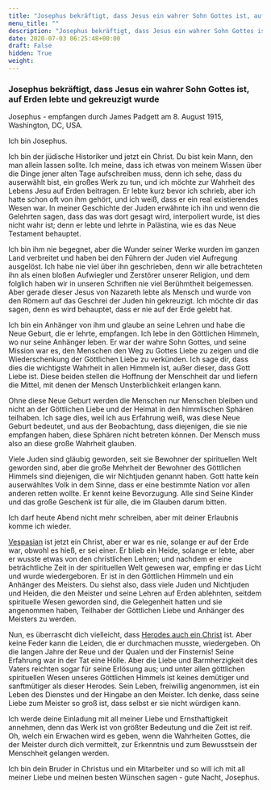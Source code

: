 ```yaml
---
title: "Josephus bekräftigt, dass Jesus ein wahrer Sohn Gottes ist, auf Erden lebte und gekreuzigt wurde"
menu_title: ""
description: "Josephus bekräftigt, dass Jesus ein wahrer Sohn Gottes ist, auf Erden lebte und gekreuzigt wurde"
date: 2020-07-03 06:25:48+00:00
draft: False
hidden: True
weight:
---
```

### Josephus bekräftigt, dass Jesus ein wahrer Sohn Gottes ist, auf Erden lebte und gekreuzigt wurde

Josephus - empfangen durch James Padgett am 8. August 1915, Washington, DC, USA.

Ich bin Josephus.

Ich bin der jüdische Historiker und jetzt ein Christ. Du bist kein Mann, den man allein lassen sollte. Ich meine, dass ich etwas von meinem Wissen über die Dinge jener alten Tage aufschreiben muss, denn ich sehe, dass du auserwählt bist, ein großes Werk zu tun, und ich möchte zur Wahrheit des Lebens Jesu auf Erden beitragen. Er lebte kurz bevor ich schrieb, aber ich hatte schon oft von ihm gehört, und ich weiß, dass er ein real existierendes Wesen war. In meiner Geschichte der Juden erwähnte ich ihn und wenn die Gelehrten sagen, dass das was dort gesagt wird, interpoliert wurde, ist dies nicht wahr ist; denn er lebte und lehrte in Palästina, wie es das Neue Testament behauptet.

Ich bin ihm nie begegnet, aber die Wunder seiner Werke wurden im ganzen Land verbreitet und haben bei den Führern der Juden viel Aufregung ausgelöst. Ich habe nie viel über ihn geschrieben, denn wir alle betrachteten ihn als einen bloßen Aufwiegler und Zerstörer unserer Religion, und dem folglich haben wir in unseren Schriften nie viel Berühmtheit beigemessen. Aber gerade dieser Jesus von Nazareth lebte als Mensch und wurde von den Römern auf das Geschrei der Juden hin gekreuzigt. Ich möchte dir das sagen, denn es wird behauptet, dass er nie auf der Erde gelebt hat.

Ich bin ein Anhänger von ihm und glaube an seine Lehren und habe die Neue Geburt, die er lehrte, empfangen. Ich lebe in den Göttlichen Himmeln, wo nur seine Anhänger leben. Er war der wahre Sohn Gottes, und seine Mission war es, den Menschen den Weg zu Gottes Liebe zu zeigen und die Wiederschenkung der Göttlichen Liebe zu verkünden. Ich sage dir, dass dies die wichtigste Wahrheit in allen Himmeln ist, außer dieser, dass Gott Liebe ist. Diese beiden stellen die Hoffnung der Menschheit dar und liefern die Mittel, mit denen der Mensch Unsterblichkeit erlangen kann.

Ohne diese Neue Geburt werden die Menschen nur Menschen bleiben und nicht an der Göttlichen Liebe und der Heimat in den himmlischen Sphären teilhaben. Ich sage dies, weil ich aus Erfahrung weiß, was diese Neue Geburt bedeutet, und aus der Beobachtung, dass diejenigen, die sie nie empfangen haben, diese Sphären nicht betreten können. Der Mensch muss also an diese große Wahrheit glauben.

Viele Juden sind gläubig geworden, seit sie Bewohner der spirituellen Welt geworden sind, aber die große Mehrheit der Bewohner des Göttlichen Himmels sind diejenigen, die wir Nichtjuden genannt haben. Gott hatte kein auserwähltes Volk in dem Sinne, dass er eine bestimmte Nation vor allen anderen retten wollte. Er kennt keine Bevorzugung. Alle sind Seine Kinder und das große Geschenk ist für alle, die im Glauben darum bitten.

Ich darf heute Abend nicht mehr schreiben, aber mit deiner Erlaubnis komme ich wieder.

[Vespasian](/padgett-botschaften/padgett-botschaften-in-reihenfolge-des-datums/padgett-botschaften-1915-januar-august/vespasian-roemischer-kaiser-berichtet-ueber-seine-erfahrungen-warum-er-englisch-lernte-jep-vespasian-22-juli-1915/) ist jetzt ein Christ, aber er war es nie, solange er auf der Erde war, obwohl es hieß, er sei einer. Er blieb ein Heide, solange er lebte, aber er wusste etwas von den christlichen Lehren; und nachdem er eine beträchtliche Zeit in der spirituellen Welt gewesen war, empfing er das Licht und wurde wiedergeboren. Er ist in den Göttlichen Himmeln und ein Anhänger des Meisters. Du siehst also, dass viele Juden und Nichtjuden und Heiden, die den Meister und seine Lehren auf Erden ablehnten, seitdem spirituelle Wesen geworden sind, die Gelegenheit hatten und sie angenommen haben, Teilhaber der Göttlichen Liebe und Anhänger des Meisters zu werden.

Nun, es überrascht dich vielleicht, dass [Herodes auch ein Christ](/padgett-botschaften/padgett-botschaften-in-reihenfolge-des-datums/padgett-botschaften-1915-september-dezember/herodes-schreibt-ueber-die-hoellen-und-bestaetigt-swedenborgs-botschaft-jep-herodes-18-dezember-1915/) ist. Aber keine Feder kann die Leiden, die er durchmachen musste, wiedergeben. Oh die langen Jahre der Reue und der Qualen und der Finsternis! Seine Erfahrung war in der Tat eine Hölle. Aber die Liebe und Barmherzigkeit des Vaters reichten sogar für seine Erlösung aus; und unter allen göttlichen spirituellen Wesen unseres Göttlichen Himmels ist keines demütiger und sanftmütiger als dieser Herodes. Sein Leben, freiwillig angenommen, ist ein Leben des Dienstes und der Hingabe an den Meister. Ich denke, dass seine Liebe zum Meister so groß ist, dass selbst er sie nicht würdigen kann.

Ich werde deine Einladung mit all meiner Liebe und Ernsthaftigkeit annehmen, denn das Werk ist von größter Bedeutung und die Zeit ist reif. Oh, welch ein Erwachen wird es geben, wenn die Wahrheiten Gottes, die der Meister durch dich vermittelt, zur Erkenntnis und zum Bewusstsein der Menschheit gelangen werden.

Ich bin dein Bruder in Christus und ein Mitarbeiter und so will ich mit all meiner Liebe und meinen besten Wünschen sagen - gute Nacht, Josephus.
